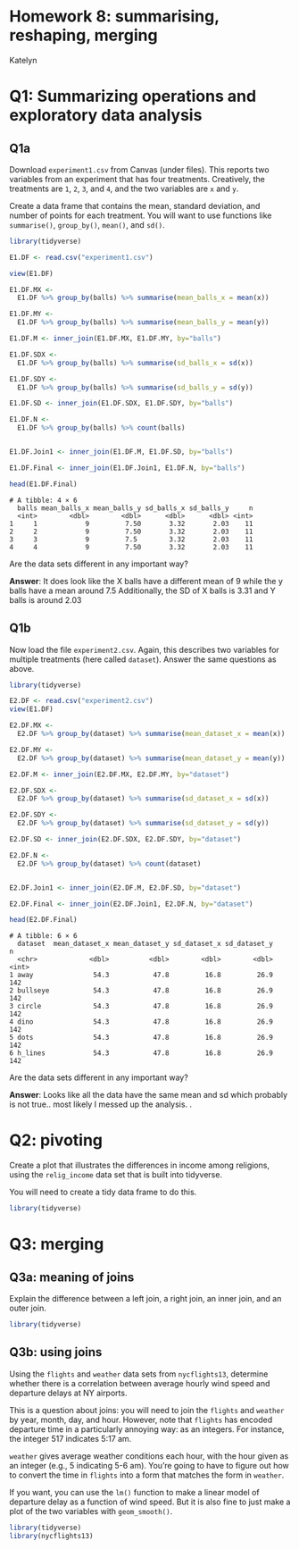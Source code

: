 Homework 8: summarising, reshaping, merging
================
Katelyn

# Q1: Summarizing operations and exploratory data analysis

## Q1a

Download `experiment1.csv` from Canvas (under files). This reports two
variables from an experiment that has four treatments. Creatively, the
treatments are `1`, `2`, `3`, and `4`, and the two variables are `x` and
`y`.

Create a data frame that contains the mean, standard deviation, and
number of points for each treatment. You will want to use functions like
`summarise()`, `group_by()`, `mean()`, and `sd()`.

``` r
library(tidyverse)

E1.DF <- read.csv("experiment1.csv")

view(E1.DF)

E1.DF.MX <- 
  E1.DF %>% group_by(balls) %>% summarise(mean_balls_x = mean(x)) 

E1.DF.MY <- 
  E1.DF %>% group_by(balls) %>% summarise(mean_balls_y = mean(y)) 

E1.DF.M <- inner_join(E1.DF.MX, E1.DF.MY, by="balls")

E1.DF.SDX <-
  E1.DF %>% group_by(balls) %>% summarise(sd_balls_x = sd(x))

E1.DF.SDY <-
  E1.DF %>% group_by(balls) %>% summarise(sd_balls_y = sd(y))

E1.DF.SD <- inner_join(E1.DF.SDX, E1.DF.SDY, by="balls")

E1.DF.N <-
  E1.DF %>% group_by(balls) %>% count(balls)


E1.DF.Join1 <- inner_join(E1.DF.M, E1.DF.SD, by="balls")

E1.DF.Final <- inner_join(E1.DF.Join1, E1.DF.N, by="balls")                                      

head(E1.DF.Final)
```

    # A tibble: 4 × 6
      balls mean_balls_x mean_balls_y sd_balls_x sd_balls_y     n
      <int>        <dbl>        <dbl>      <dbl>      <dbl> <int>
    1     1            9         7.50       3.32       2.03    11
    2     2            9         7.50       3.32       2.03    11
    3     3            9         7.5        3.32       2.03    11
    4     4            9         7.50       3.32       2.03    11

Are the data sets different in any important way?

**Answer**: It does look like the X balls have a different mean of 9
while the y balls have a mean around 7.5 Additionally, the SD of X balls
is 3.31 and Y balls is around 2.03

## Q1b

Now load the file `experiment2.csv`. Again, this describes two variables
for multiple treatments (here called `dataset`). Answer the same
questions as above.

``` r
library(tidyverse)

E2.DF <- read.csv("experiment2.csv")
view(E1.DF)

E2.DF.MX <- 
  E2.DF %>% group_by(dataset) %>% summarise(mean_dataset_x = mean(x)) 

E2.DF.MY <-     
  E2.DF %>% group_by(dataset) %>% summarise(mean_dataset_y = mean(y)) 

E2.DF.M <- inner_join(E2.DF.MX, E2.DF.MY, by="dataset")

E2.DF.SDX <-
  E2.DF %>% group_by(dataset) %>% summarise(sd_dataset_x = sd(x))

E2.DF.SDY <-
  E2.DF %>% group_by(dataset) %>% summarise(sd_dataset_y = sd(y))

E2.DF.SD <- inner_join(E2.DF.SDX, E2.DF.SDY, by="dataset")

E2.DF.N <-
  E2.DF %>% group_by(dataset) %>% count(dataset)


E2.DF.Join1 <- inner_join(E2.DF.M, E2.DF.SD, by="dataset")

E2.DF.Final <- inner_join(E2.DF.Join1, E2.DF.N, by="dataset")                                      

head(E2.DF.Final)
```

    # A tibble: 6 × 6
      dataset  mean_dataset_x mean_dataset_y sd_dataset_x sd_dataset_y     n
      <chr>             <dbl>          <dbl>        <dbl>        <dbl> <int>
    1 away               54.3           47.8         16.8         26.9   142
    2 bullseye           54.3           47.8         16.8         26.9   142
    3 circle             54.3           47.8         16.8         26.9   142
    4 dino               54.3           47.8         16.8         26.9   142
    5 dots               54.3           47.8         16.8         26.9   142
    6 h_lines            54.3           47.8         16.8         26.9   142

Are the data sets different in any important way?

**Answer**: Looks like all the data have the same mean and sd which
probably is not true.. most likely I messed up the analysis. .

# Q2: pivoting

Create a plot that illustrates the differences in income among
religions, using the `relig_income` data set that is built into
tidyverse.

You will need to create a tidy data frame to do this.

``` r
library(tidyverse)
```

# Q3: merging

## Q3a: meaning of joins

Explain the difference between a left join, a right join, an inner join,
and an outer join.

``` r
library(tidyverse)
```

## Q3b: using joins

Using the `flights` and `weather` data sets from `nycflights13`,
determine whether there is a correlation between average hourly wind
speed and departure delays at NY airports.

This is a question about joins: you will need to join the `flights` and
`weather` by year, month, day, and hour. However, note that `flights`
has encoded departure time in a particularly annoying way: as an
integers. For instance, the integer 517 indicates 5:17 am.

`weather` gives average weather conditions each hour, with the hour
given as an integer (e.g., 5 indicating 5-6 am). You’re going to have to
figure out how to convert the time in `flights` into a form that matches
the form in `weather`.

If you want, you can use the `lm()` function to make a linear model of
departure delay as a function of wind speed. But it is also fine to just
make a plot of the two variables with `geom_smooth()`.

``` r
library(tidyverse)
library(nycflights13)
```
